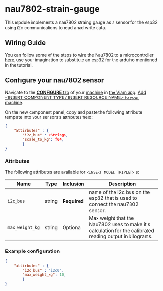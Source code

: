 # nau7802-strain-gauge

This mpdule implements a nau7802 straing gauge as a sensor for the esp32 using i2c communications to read anad write data.

## Wiring Guide
You can follow some of the steps to wire the Nau7802 to a microcontroller [here](https://learn.sparkfun.com/tutorials/qwiic-scale-hookup-guide), use your imagination to substitute an esp32 for the arduino mentioned in the tutorial. 

## Configure your nau7802 sensor

Navigate to the [**CONFIGURE** tab](https://docs.viam.com/build/configure/) of your [machine](https://docs.viam.com/fleet/machines/) in [the Viam app](https://app.viam.com/).
[Add <INSERT COMPONENT TYPE / INSERT RESOURCE NAME> to your machine](https://docs.viam.com/build/configure/#components).

On the new component panel, copy and paste the following attribute template into your sensors’s attributes field:

```json
{
    "attirbutes" : {
        "i2c_bus" : <String>,
        "scale_to_kg": f64,
        }  
}
```

### Attributes

The following attributes are available for `<INSERT MODEL TRIPLET>` <INSERT API NAME>s:

| Name    | Type   | Inclusion    | Description |
| ------- | ------ | ------------ | ----------- |
| `i2c_bus` | string | **Required** | name of the i2c bus on the esp32 that is used to connect the nau7802 sensor.|
| `max_weight_kg` | string | Optional     | Max weight that the Nau7802 uses to make it's calculation for the calibrated reading output in kilograms.|

### Example configuration

```json
{
    "attirbutes" : {
        "i2c_bus" : "i2c0",
        "max_weight_kg": 10,
        }  
}
```